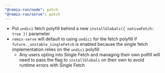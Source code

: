 ```yaml
---
"@remix-run/node": patch
"@remix-run/serve": patch
---
```


- Put `undici` fetch polyfill behind a new `installGlobals({ nativeFetch: true })` parameter
- `remix-serve` will default to using `undici` for the fetch polyfill if `future._unstable_singleFetch` is enabled because the single fetch implementation relies on the `undici` polyfill
  - Any users opting into Single Fetch and managing their own polfill will need to pass the flag to `installGlobals` on their own to avoid runtime errors with Single Fetch


